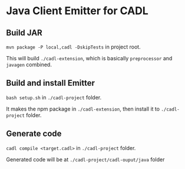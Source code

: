 # Java Client Emitter for CADL

## Build JAR

`mvn package -P local,cadl -DskipTests` in project root.

This will build `./cadl-extension`, which is basically `preprocessor` and `javagen` combined.

## Build and install Emitter

`bash setup.sh` in `./cadl-project` folder.

It makes the npm package in `./cadl-extension`, then install it to `./cadl-project` folder.

## Generate code

`cadl compile <target.cadl>` in `./cadl-project` folder.

Generated code will be at `./cadl-project/cadl-ouput/java` folder
